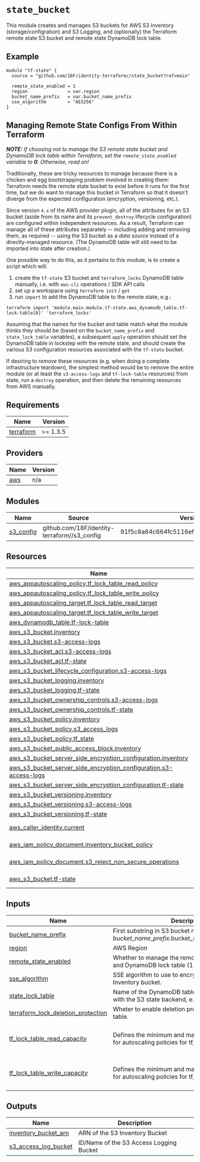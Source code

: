 # `state_bucket`

This module creates and manages S3 buckets for AWS S3 Inventory (storage/configration) and S3 Logging, and (optionally) the Terraform remote state S3 bucket and remote state DynamoDB lock table.

## Example

```hcl
module "tf-state" {
  source = "github.com/18F/identity-terraform//state_bucket?ref=main"

  remote_state_enabled = 1
  region               = var.region
  bucket_name_prefix   = var.bucket_name_prefix
  sse_algorithm        = "AES256"
}
```

## Managing Remote State Configs From Within Terraform

***NOTE:** If choosing not to manage the S3 remote state bucket and DynamoDB lock table within Terraform, set the `remote_state_enabled` variable to **0**. Otherwise, read on!*

Traditionally, these are tricky resources to manage because there is a chicken and egg bootstrapping problem involved in creating them: Terraform needs the remote state bucket to exist before it runs for the first time, but we do want to manage this bucket *in* Terraform so that it doesn't diverge from the expected configuration (encryption, versioning, etc.).

Since version `4.x` of the AWS provider plugin, all of the attributes for an S3 bucket (aside from its name and its `prevent_destroy` lifecycle configuration) are configured within independent resources. As a result, Terraform can manage all of these attributes separately -- including adding and removing them, as required -- using the S3 bucket as a *data source* instead of a directly-managed resource. (The DynamoDB table will still need to be imported into state after creation.)

One possible way to do this, as it pertains to this module, is to create a script which will:

1. create the `tf-state` S3 bucket and `terraform_locks` DynamoDB table manually, i.e. with `aws-cli` operations / SDK API calls
2. set up a workspace using `terraform init` / `get`
3. run `import` to add the DynamoDB table to the remote state, e.g.:

  ```
  terraform import 'module.main.module.tf-state.aws_dynamodb_table.tf-lock-table[0]' 'terraform_locks'
  ```

Assuming that the names for the bucket and table match what the module thinks they should be (based on the `bucket_name_prefix` and `state_lock_table` variables), a subsequent `apply` operation should set the DynamoDB table in lockstep with the remote state, and should create the various S3 configuration resources associated with the `tf-state` bucket.

If desiring to *remove* these resources (e.g. when doing a complete infrastructure teardown), the simplest method would be to remove the entire module (or at least the `s3-access-logs` and `tf-lock-table` resources) from state, run a `destroy` operation, and then delete the remaining resources from AWS manually.

<!-- BEGIN_TF_DOCS -->
## Requirements

| Name | Version |
|------|---------|
| <a name="requirement_terraform"></a> [terraform](#requirement\_terraform) | >= 1.3.5 |

## Providers

| Name | Version |
|------|---------|
| <a name="provider_aws"></a> [aws](#provider\_aws) | n/a |

## Modules

| Name | Source | Version |
|------|--------|---------|
| <a name="module_s3_config"></a> [s3\_config](#module\_s3\_config) | github.com/18F/identity-terraform//s3_config | 91f5c8a84c664fc5116ef970a5896c2edadff2b1 |

## Resources

| Name | Type |
|------|------|
| [aws_appautoscaling_policy.tf_lock_table_read_policy](https://registry.terraform.io/providers/hashicorp/aws/latest/docs/resources/appautoscaling_policy) | resource |
| [aws_appautoscaling_policy.tf_lock_table_write_policy](https://registry.terraform.io/providers/hashicorp/aws/latest/docs/resources/appautoscaling_policy) | resource |
| [aws_appautoscaling_target.tf_lock_table_read_target](https://registry.terraform.io/providers/hashicorp/aws/latest/docs/resources/appautoscaling_target) | resource |
| [aws_appautoscaling_target.tf_lock_table_write_target](https://registry.terraform.io/providers/hashicorp/aws/latest/docs/resources/appautoscaling_target) | resource |
| [aws_dynamodb_table.tf-lock-table](https://registry.terraform.io/providers/hashicorp/aws/latest/docs/resources/dynamodb_table) | resource |
| [aws_s3_bucket.inventory](https://registry.terraform.io/providers/hashicorp/aws/latest/docs/resources/s3_bucket) | resource |
| [aws_s3_bucket.s3-access-logs](https://registry.terraform.io/providers/hashicorp/aws/latest/docs/resources/s3_bucket) | resource |
| [aws_s3_bucket_acl.s3-access-logs](https://registry.terraform.io/providers/hashicorp/aws/latest/docs/resources/s3_bucket_acl) | resource |
| [aws_s3_bucket_acl.tf-state](https://registry.terraform.io/providers/hashicorp/aws/latest/docs/resources/s3_bucket_acl) | resource |
| [aws_s3_bucket_lifecycle_configuration.s3-access-logs](https://registry.terraform.io/providers/hashicorp/aws/latest/docs/resources/s3_bucket_lifecycle_configuration) | resource |
| [aws_s3_bucket_logging.inventory](https://registry.terraform.io/providers/hashicorp/aws/latest/docs/resources/s3_bucket_logging) | resource |
| [aws_s3_bucket_logging.tf-state](https://registry.terraform.io/providers/hashicorp/aws/latest/docs/resources/s3_bucket_logging) | resource |
| [aws_s3_bucket_ownership_controls.s3-access-logs](https://registry.terraform.io/providers/hashicorp/aws/latest/docs/resources/s3_bucket_ownership_controls) | resource |
| [aws_s3_bucket_ownership_controls.tf-state](https://registry.terraform.io/providers/hashicorp/aws/latest/docs/resources/s3_bucket_ownership_controls) | resource |
| [aws_s3_bucket_policy.inventory](https://registry.terraform.io/providers/hashicorp/aws/latest/docs/resources/s3_bucket_policy) | resource |
| [aws_s3_bucket_policy.s3_access_logs](https://registry.terraform.io/providers/hashicorp/aws/latest/docs/resources/s3_bucket_policy) | resource |
| [aws_s3_bucket_policy.tf_state](https://registry.terraform.io/providers/hashicorp/aws/latest/docs/resources/s3_bucket_policy) | resource |
| [aws_s3_bucket_public_access_block.inventory](https://registry.terraform.io/providers/hashicorp/aws/latest/docs/resources/s3_bucket_public_access_block) | resource |
| [aws_s3_bucket_server_side_encryption_configuration.inventory](https://registry.terraform.io/providers/hashicorp/aws/latest/docs/resources/s3_bucket_server_side_encryption_configuration) | resource |
| [aws_s3_bucket_server_side_encryption_configuration.s3-access-logs](https://registry.terraform.io/providers/hashicorp/aws/latest/docs/resources/s3_bucket_server_side_encryption_configuration) | resource |
| [aws_s3_bucket_server_side_encryption_configuration.tf-state](https://registry.terraform.io/providers/hashicorp/aws/latest/docs/resources/s3_bucket_server_side_encryption_configuration) | resource |
| [aws_s3_bucket_versioning.inventory](https://registry.terraform.io/providers/hashicorp/aws/latest/docs/resources/s3_bucket_versioning) | resource |
| [aws_s3_bucket_versioning.s3-access-logs](https://registry.terraform.io/providers/hashicorp/aws/latest/docs/resources/s3_bucket_versioning) | resource |
| [aws_s3_bucket_versioning.tf-state](https://registry.terraform.io/providers/hashicorp/aws/latest/docs/resources/s3_bucket_versioning) | resource |
| [aws_caller_identity.current](https://registry.terraform.io/providers/hashicorp/aws/latest/docs/data-sources/caller_identity) | data source |
| [aws_iam_policy_document.inventory_bucket_policy](https://registry.terraform.io/providers/hashicorp/aws/latest/docs/data-sources/iam_policy_document) | data source |
| [aws_iam_policy_document.s3_reject_non_secure_operations](https://registry.terraform.io/providers/hashicorp/aws/latest/docs/data-sources/iam_policy_document) | data source |
| [aws_s3_bucket.tf-state](https://registry.terraform.io/providers/hashicorp/aws/latest/docs/data-sources/s3_bucket) | data source |

## Inputs

| Name | Description | Type | Default | Required |
|------|-------------|------|---------|:--------:|
| <a name="input_bucket_name_prefix"></a> [bucket\_name\_prefix](#input\_bucket\_name\_prefix) | First substring in S3 bucket name of $bucket\_name\_prefix.$bucket\_name.$account\_id-$region | `string` | n/a | yes |
| <a name="input_region"></a> [region](#input\_region) | AWS Region | `string` | n/a | yes |
| <a name="input_remote_state_enabled"></a> [remote\_state\_enabled](#input\_remote\_state\_enabled) | Whether to manage the remote state bucket<br/>and DynamoDB lock table (1 for true, 0 for false). | `number` | `1` | no |
| <a name="input_sse_algorithm"></a> [sse\_algorithm](#input\_sse\_algorithm) | SSE algorithm to use to encrypt reports in S3 Inventory bucket. | `string` | `"aws:kms"` | no |
| <a name="input_state_lock_table"></a> [state\_lock\_table](#input\_state\_lock\_table) | Name of the DynamoDB table to use for state locking with the S3 state backend, e.g. 'terraform\_locks' | `string` | `"terraform_locks"` | no |
| <a name="input_terraform_lock_deletion_protection"></a> [terraform\_lock\_deletion\_protection](#input\_terraform\_lock\_deletion\_protection) | Wheter to enable deletion protection for DynamoDB table. | `bool` | `true` | no |
| <a name="input_tf_lock_table_read_capacity"></a> [tf\_lock\_table\_read\_capacity](#input\_tf\_lock\_table\_read\_capacity) | Defines the minimum and maximum read capactity for autoscaling policies for tf\_lock\_table | `map(number)` | <pre>{<br/>  "maximum": 2,<br/>  "minimum": 1<br/>}</pre> | no |
| <a name="input_tf_lock_table_write_capacity"></a> [tf\_lock\_table\_write\_capacity](#input\_tf\_lock\_table\_write\_capacity) | Defines the minimum and maximum write capactity for autoscaling policies for tf\_lock\_table | `map(number)` | <pre>{<br/>  "maximum": 2,<br/>  "minimum": 1<br/>}</pre> | no |

## Outputs

| Name | Description |
|------|-------------|
| <a name="output_inventory_bucket_arn"></a> [inventory\_bucket\_arn](#output\_inventory\_bucket\_arn) | ARN of the S3 Inventory Bucket |
| <a name="output_s3_access_log_bucket"></a> [s3\_access\_log\_bucket](#output\_s3\_access\_log\_bucket) | ID/Name of the S3 Access Logging Bucket |
<!-- END_TF_DOCS -->
